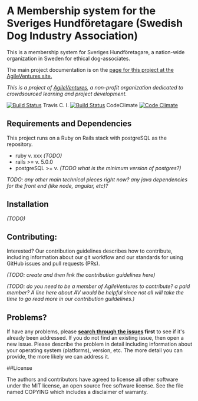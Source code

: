 A Membership system for 
the Sveriges Hundföretagare
(Swedish Dog Industry Association)
======================================================================================

This is a membership system for Sveriges Hundföretagare, a nation-wide organization in Sweden for ethical dog-associates.

The main project documentation is on the [page for this project at the AgileVentures site.](http://www.agileventures.org/projects/shf-project)

_This is a project of [AgileVentures](http://www.agileventures.org), a non-profit organization dedicated to crowdsourced learning and project development._  


[![Build Status](https://semaphoreci.com/api/v1/projects/6c49e6ca-8220-41c6-b04f-67ed15252723/1030083/shields_badge.svg)](https://semaphoreci.com/shf-project/shf-project)
Travis C. I. [![Build Status](https://travis-ci.org/AgileVentures/LocalSupport.png)](https://travis-ci.org/AgileVentures/LocalSupport)
CodeClimate [![Code Climate](https://codeclimate.com/github/AgileVentures/LocalSupport.png)](https://codeclimate.com/github/AgileVentures/LocalSupport)


## Requirements and Dependencies

This project runs on a Ruby on Rails stack with postgreSQL as the repository.

- ruby v. xxx _(TODO)_
- rails >= v. 5.0.0
- postgreSQL >=  v. _(TODO what is the minimum version of postgres?)_

_TODO: any other main technical pieces right now?  any java dependencies for the front end (like node, angular, etc)?_


## Installation

_(TODO)_


## Contributing:

Interested? Our contribution guidelines describes how to contribute, including information about our git workflow and our standards for using GitHub issues and pull requests (PRs).

_(TODO: create and then link the contribution guidelines here)_

_(TODO: do you need to be a member of AgileVentures to contribute?  a paid member? A line here about AV would be helpful since not all will take the time to go read more in our contribution guildelines.)_

## Problems?

If have any problems, please  **[search through the issues](https://github.com/AgileVentures/shf-project/issues) first** to see if it's already been addressed. If you do not find an existing issue, then open a new issue. 
Please describe the problem in detail including information about your operating system (platforms), version, etc.  The more detail you can provide, the more likely we can address it. 



##License

The authors and contributors have agreed to license all other software
under the MIT license, an open source free software license. See the
file named COPYING which includes a disclaimer of warranty.
